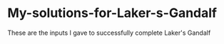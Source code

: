 # My-solutions-for-Laker-s-Gandalf
These are the inputs I gave to successfully complete Laker's Gandalf
